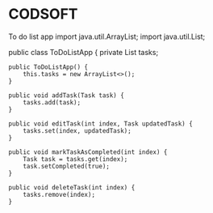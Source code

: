 # CODSOFT
To do list app
import java.util.ArrayList;
import java.util.List;

public class ToDoListApp {
    private List<Task> tasks;

    public ToDoListApp() {
        this.tasks = new ArrayList<>();
    }

    public void addTask(Task task) {
        tasks.add(task);
    }

    public void editTask(int index, Task updatedTask) {
        tasks.set(index, updatedTask);
    }

    public void markTaskAsCompleted(int index) {
        Task task = tasks.get(index);
        task.setCompleted(true);
    }

    public void deleteTask(int index) {
        tasks.remove(index);
    }

